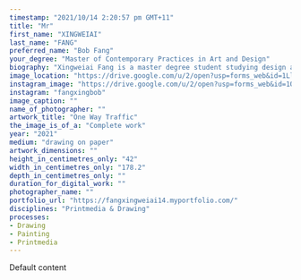 ```yaml
---
timestamp: "2021/10/14 2:20:57 pm GMT+11"
title: "Mr"
first_name: "XINGWEIAI"
last_name: "FANG"
preferred_name: "Bob Fang"
your_degree: "Master of Contemporary Practices in Art and Design"
biography: "Xingweiai Fang is a master degree student studying design and visual art in the Australian National University. For almost two decades, Xingweiai has been formulating his artistic language resourcing from academic cultivation, the understanding of daily life and his experience living in different countries. During the time in China, Europe and Australia, he received basic knowledge of visual art in terms of theoretical and technical studies. His research ranges from conventional sketching, mixed media painting resourcing from recyclable materials, creative code, and collaborative art. Fang pays attention to human behavior, collective psychology, aesthetics studies and art philosophy and adapts these subjects in his visual language. In doing this, he believes that art is able to resonate with audience without any obstacles. Fang, so far aging 25, claims that his artworks should be able to communicate with audience."
image_location: "https://drive.google.com/u/2/open?usp=forms_web&id=1LlVgR9vooCFG6dUsV-k-Csiipk7UT2dZ"
instagram_image: "https://drive.google.com/u/2/open?usp=forms_web&id=1OqwL2qauItZcv-L4w8XZiSD50R1F_S5Z"
instagram: "fangxingbob"
image_caption: ""
name_of_photographer: ""
artwork_title: "One Way Traffic"
the_image_is_of_a: "Complete work"
year: "2021"
medium: "drawing on paper"
artwork_dimensions: ""
height_in_centimetres_only: "42"
width_in_centimetres_only: "178.2"
depth_in_centimetres_only: ""
duration_for_digital_work: ""
photographer_name: ""
portfolio_url: "https://fangxingweiai14.myportfolio.com/"
disciplines: "Printmedia & Drawing"
processes:
- Drawing
- Painting
- Printmedia
---
```


Default content